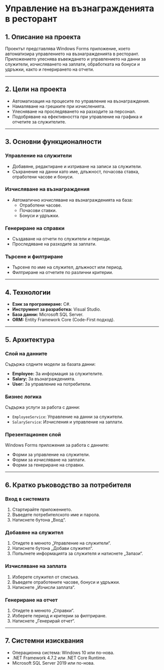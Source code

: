 # **Управление на възнагражденията в ресторант**

## **1. Описание на проекта**
Проектът представлява Windows Forms приложение, което автоматизира управлението на възнагражденията в ресторант. Приложението улеснява въвеждането и управлението на данни за служители, изчисляването на заплати, обработката на бонуси и удръжки, както и генерирането на отчети.

---

## **2. Цели на проекта**
- Автоматизация на процесите по управление на възнаграждения.
- Намаляване на грешките при изчисленията.
- Улесняване на проследяването на разходите за персонал.
- Подобряване на ефективността при управление на графика и отчетите за служителите.

---

## **3. Основни функционалности**
### **Управление на служители**
- Добавяне, редактиране и изтриване на записи за служители.
- Съхранение на данни като име, длъжност, почасова ставка, отработени часове и бонуси.

### **Изчисляване на възнаграждения**
- Автоматично изчисляване на възнагражденията на база:
  - Отработени часове.
  - Почасови ставки.
  - Бонуси и удръжки.
  
### **Генериране на справки**
- Създаване на отчети по служители и периоди.
- Проследяване на разходите за заплати.

### **Търсене и филтриране**
- Търсене по име на служител, длъжност или период.
- Филтриране на отчетите по различни критерии.

---

## **4. Технологии**
- **Език за програмиране:** C#.
- **Инструмент за разработка:** Visual Studio.
- **База данни:** Microsoft SQL Server.
- **ORM:** Entity Framework Core (Code-First подход).

---

## **5. Архитектура**
### **Слой на данните**
Съдържа слдните модели за базата данни:
- **Employee:** За информация за служителите.
- **Salary:** За възнагражденията.
- **User:** За управление на потребители.

### **Бизнес логика**
Съдържа услуги за работа с данни:
- `EmployeeService`: Управление на данни за служители.
- `SalaryService`: Изчисления и управление на заплати.

### **Презентационен слой**
Windows Forms приложения за работа с данните:
- Форми за управление на служители.
- Форми за изчисляване на заплати.
- Форми за генериране на справки.

---

## **6. Кратко ръководство за потребителя**
### **Вход в системата**
1. Стартирайте приложението.
2. Въведете потребителското име и парола.
3. Натиснете бутона „Вход“.

### **Добавяне на служител**
1. Отидете в менюто „Управление на служители“.
2. Натиснете бутона „Добави служител“.
3. Попълнете информацията за служителя и натиснете „Запази“.

### **Изчисляване на заплата**
1. Изберете служител от списъка.
2. Въведете отработените часове, бонуси и удръжки.
3. Натиснете „Изчисли заплата“.

### **Генериране на отчет**
1. Отидете в менюто „Справки“.
2. Изберете период и критерии за филтриране.
3. Натиснете „Генерирай отчет“.

---

## **7. Системни изисквания**
- Операционна система: Windows 10 или по-нова.
- .NET Framework 4.7.2 или .NET Core Runtime.
- Microsoft SQL Server 2019 или по-нова.
